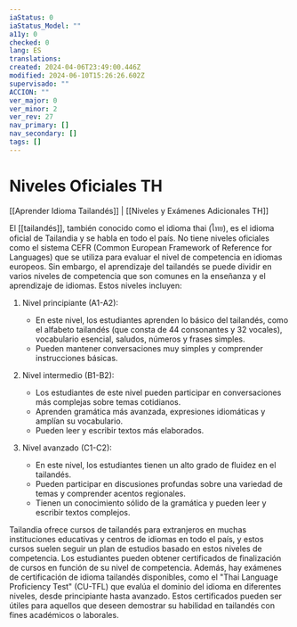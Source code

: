 ```yaml
---
iaStatus: 0
iaStatus_Model: ""
a11y: 0
checked: 0
lang: ES
translations: 
created: 2024-04-06T23:49:00.446Z
modified: 2024-06-10T15:26:26.602Z
supervisado: ""
ACCION: ""
ver_major: 0
ver_minor: 2
ver_rev: 27
nav_primary: []
nav_secondary: []
tags: []
---
```

# Niveles Oficiales TH

[[Aprender Idioma Tailandés]] | [[Niveles y Exámenes Adicionales TH]]

El [[tailandés]], también conocido como el idioma thai (ไทย), es el idioma oficial de Tailandia y se habla en todo el país. No tiene niveles oficiales como el sistema CEFR (Common European Framework of Reference for Languages) que se utiliza para evaluar el nivel de competencia en idiomas europeos. Sin embargo, el aprendizaje del tailandés se puede dividir en varios niveles de competencia que son comunes en la enseñanza y el aprendizaje de idiomas. Estos niveles incluyen:

1. Nivel principiante (A1-A2):
    
    - En este nivel, los estudiantes aprenden lo básico del tailandés, como el alfabeto tailandés (que consta de 44 consonantes y 32 vocales), vocabulario esencial, saludos, números y frases simples.
    - Pueden mantener conversaciones muy simples y comprender instrucciones básicas.
2. Nivel intermedio (B1-B2):
    
    - Los estudiantes de este nivel pueden participar en conversaciones más complejas sobre temas cotidianos.
    - Aprenden gramática más avanzada, expresiones idiomáticas y amplían su vocabulario.
    - Pueden leer y escribir textos más elaborados.
3. Nivel avanzado (C1-C2):
    
    - En este nivel, los estudiantes tienen un alto grado de fluidez en el tailandés.
    - Pueden participar en discusiones profundas sobre una variedad de temas y comprender acentos regionales.
    - Tienen un conocimiento sólido de la gramática y pueden leer y escribir textos complejos.

Tailandia ofrece cursos de tailandés para extranjeros en muchas instituciones educativas y centros de idiomas en todo el país, y estos cursos suelen seguir un plan de estudios basado en estos niveles de competencia. Los estudiantes pueden obtener certificados de finalización de cursos en función de su nivel de competencia. Además, hay exámenes de certificación de idioma tailandés disponibles, como el "Thai Language Proficiency Test" (CU-TFL) que evalúa el dominio del idioma en diferentes niveles, desde principiante hasta avanzado. Estos certificados pueden ser útiles para aquellos que deseen demostrar su habilidad en tailandés con fines académicos o laborales.
